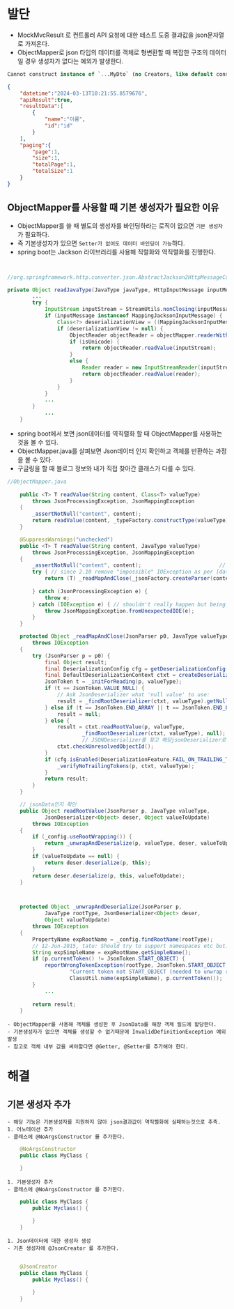 # 발단
- MockMvcResult 로 컨트롤러 API 요청에 대한 테스트 도중 결과값을 json문자열로 가져온다.
- ObjectMapper로 json 타입의 데이터를 객체로 형변환할 때 복잡한 구조의 데이터일 경우 생성자가 없다는 예외가 발생한다.

```sql
Cannot construct instance of `...MyDto` (no Creators, like default constructor, exist): cannot deserialize from Object value (no delegate- or property-based Creator)

```
```json
{
	"datetime":"2024-03-13T10:21:55.8579676",
	"apiResult":true,
	"resultData":[
		{
			"name":"이름",
			"id":"id"
		}
	],
	"paging":{
		"page":1,
		"size":1,
		"totalPage":1,
		"totalSize":1
	}
}

```

## ObjectMapper를 사용할 때 기본 생성자가 필요한 이유
- ObjectMapper를 쓸 때 별도의 생성자를 바인딩하라는 로직이 없으면 `기본 생성자`가 필요하다.
- 즉 기본생성자가 있으면 `Setter가 없어도 데이터 바인딩이 가능`하다.
- spring boot는 Jackson 라이브러리를 사용해 직렬화와 역직렬화를 진행한다.

```java


//org.springframework.http.converter.json.AbstractJackson2HttpMessageConverter

private Object readJavaType(JavaType javaType, HttpInputMessage inputMessage) throws IOException {
		...
		try {
			InputStream inputStream = StreamUtils.nonClosing(inputMessage.getBody());
			if (inputMessage instanceof MappingJacksonInputMessage) {
				Class<?> deserializationView = ((MappingJacksonInputMessage) inputMessage).getDeserializationView();
				if (deserializationView != null) {
					ObjectReader objectReader = objectMapper.readerWithView(deserializationView).forType(javaType);
					if (isUnicode) {
						return objectReader.readValue(inputStream);
					}
					else {
						Reader reader = new InputStreamReader(inputStream, charset);
						return objectReader.readValue(reader);
					}
				}
			}
			...
		}
            ...
	}

```
- spring boot에서 보면 json데이터를 역직렬화 할 때 ObjectMapper를 사용하는 것을 볼 수 있다.
- ObjectMapper.java를 살펴보면 Json데이터 인지 확인하고 객체를 반환하는 과정을 볼 수 있다.
- 구글링을 할 때 블로그 정보와 내가 직접 찾아간 클래스가 다를 수 있다.


```java
//ObjectMapper.java
     
    public <T> T readValue(String content, Class<T> valueType)
        throws JsonProcessingException, JsonMappingException
    {
        _assertNotNull("content", content); 
        return readValue(content, _typeFactory.constructType(valueType));
    } 

    @SuppressWarnings("unchecked")
    public <T> T readValue(String content, JavaType valueType)
        throws JsonProcessingException, JsonMappingException
    {
        _assertNotNull("content", content);                         // null인지 확인
        try { // since 2.10 remove "impossible" IOException as per [databind#1675]
            return (T) _readMapAndClose(_jsonFactory.createParser(content), valueType);
            
        } catch (JsonProcessingException e) {
            throw e;
        } catch (IOException e) { // shouldn't really happen but being declared need to
            throw JsonMappingException.fromUnexpectedIOE(e);
        }
    } 

    protected Object _readMapAndClose(JsonParser p0, JavaType valueType)
        throws IOException
    {
        try (JsonParser p = p0) {
            final Object result;
            final DeserializationConfig cfg = getDeserializationConfig();
            final DefaultDeserializationContext ctxt = createDeserializationContext(p, cfg);
            JsonToken t = _initForReading(p, valueType);
            if (t == JsonToken.VALUE_NULL) {
                // Ask JsonDeserializer what 'null value' to use:
                result = _findRootDeserializer(ctxt, valueType).getNullValue(ctxt);
            } else if (t == JsonToken.END_ARRAY || t == JsonToken.END_OBJECT) {
                result = null;
            } else { 
                result = ctxt.readRootValue(p, valueType,
                        _findRootDeserializer(ctxt, valueType), null);
                        // JSONDeserializer를 찾고 해당jsonDeserializer로 역직렬화
                ctxt.checkUnresolvedObjectId();
            }
            if (cfg.isEnabled(DeserializationFeature.FAIL_ON_TRAILING_TOKENS)) {
                _verifyNoTrailingTokens(p, ctxt, valueType);
            }
            return result;
        }
    }

    // jsonData인지 확인
    public Object readRootValue(JsonParser p, JavaType valueType,
            JsonDeserializer<Object> deser, Object valueToUpdate)
        throws IOException
    {
        if (_config.useRootWrapping()) {
            return _unwrapAndDeserialize(p, valueType, deser, valueToUpdate); //"{로 시작하는지 확인"
        }
        if (valueToUpdate == null) {
            return deser.deserialize(p, this);
        }
        return deser.deserialize(p, this, valueToUpdate);
    }



    protected Object _unwrapAndDeserialize(JsonParser p,
            JavaType rootType, JsonDeserializer<Object> deser,
            Object valueToUpdate)
        throws IOException
    {
        PropertyName expRootName = _config.findRootName(rootType);
        // 12-Jun-2015, tatu: Should try to support namespaces etc but...
        String expSimpleName = expRootName.getSimpleName();
        if (p.currentToken() != JsonToken.START_OBJECT) {
            reportWrongTokenException(rootType, JsonToken.START_OBJECT, // JsonToken.START_OBJECT == "{" 
                    "Current token not START_OBJECT (needed to unwrap root name %s), but %s",
                    ClassUtil.name(expSimpleName), p.currentToken());
        }
            ...
       
        return result;
    }
```
    - ObjectMapper를 사용해 객체를 생성한 후 JsonData를 해장 객체 필드에 할당한다.
    - 기본생성자가 없으면 객체를 생성할 수 없기때문에 InvalidDefinitionException 예외 발생
    - 참고로 객체 내부 값을 써야할다면 @Getter, @Setter를 추가해야 한다.


# 해결
## 기본 생성자 추가
    - 해당 기능은 기본생성자를 지원하지 않아 json결과값이 역직렬화에 실패하는것으로 추측.
    1. 어노테이션 추가
    - 클래스에 @NoArgsConstructor 를 추가한다.
    
```java
    @NoArgsConstructor
    public class MyClass {

    }
```
    1. 기본생성자 추가
    - 클래스에 @NoArgsConstructor 를 추가한다.
    
```java
    public class MyClass {
        public Myclass() {

        }
    }
```
    1. Json데이터에 대한 생성자 생성 
    - 기존 생성자에 @JsonCreator 를 추가한다.

```java

    @JsonCreator
    public class MyClass {
        public Myclass() {

        }
    }
```
